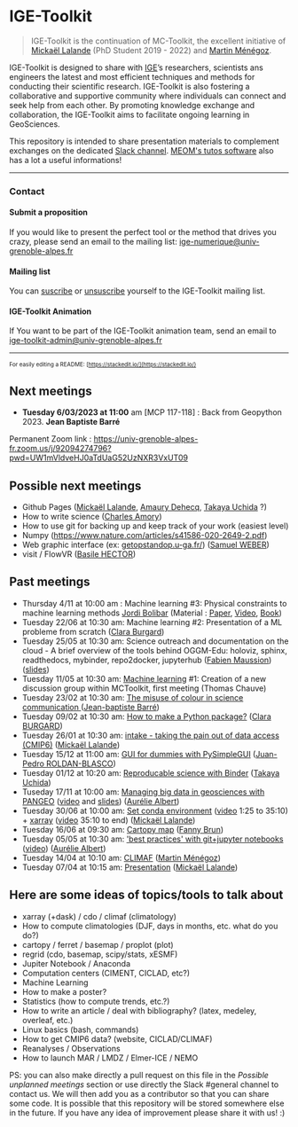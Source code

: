 # IGE-Toolkit

>IGE-Toolkit is the continuation of MC-Toolkit, the excellent initiative of [Mickaël Lalande](https://mickaellalande.github.io/) (PhD Student 2019 - 2022) and  [Martin Ménégoz](mailto:martin.menegoz@univ-grenoble-alpes.fr).

IGE-Toolkit is designed to share with [IGE](https://www.ige-grenoble.fr/?lang=en)’s researchers, scientists ans engineers the latest and most efficient techniques and methods for conducting their scientific research. IGE-Toolkit is also fostering a collaborative and supportive community where individuals can connect and seek help from each other. By promoting knowledge exchange and collaboration, the IGE-Toolkit aims to facilitate ongoing learning in GeoSciences.

This repository is intended to share presentation materials to complement exchanges on the dedicated [Slack channel](https://ige-toolkit.slack.com). [MEOM's tutos software](https://github.com/meom-group/tutos/blob/master/software.md) also has a lot a useful informations!

____________________

### Contact
 #### Submit a proposition 
   If you would like to present the perfect tool or the method that drives you crazy, please send an email to the mailing list: [ige-numerique@univ-grenoble-alpes.fr](mailTo:ige-numerique@univ-grenoble-alpes.fr)
 #### Mailing list
   You can [suscribe](https://listes.univ-grenoble-alpes.fr/sympa/subscribe/ige-numerique?previous_action=edit_list_request) or [unsuscribe](https://listes.univ-grenoble-alpes.fr/sympa/signoff/ige-numerique) yourself to the IGE-Toolkit mailing list.
 #### IGE-Toolkit Animation
   If You want to be part of the IGE-Toolkit animation team, send an email to [ige-toolkit-admin@univ-grenoble-alpes.fr](mailTo:ige-toolkit-admin@univ-grenoble-alpes.fr)
____________________

<font size=0.5em> For easily editing a README: [https://stackedit.io/](https://stackedit.io/) </font>

## Next meetings

- **Tuesday 6/03/2023 at 11:00** am [MCP 117-118] : Back from Geopython 2023. **Jean Baptiste Barré**

Permanent Zoom link : https://univ-grenoble-alpes-fr.zoom.us/j/92094274796?pwd=UW1mVldveHJ0aTdUaG52UzNXR3VxUT09

## Possible next meetings

- Github Pages ([Mickaël Lalande](https://mickaellalande.github.io/), [Amaury Dehecq](https://adehecq.github.io/), [Takaya Uchida](https://roxyboy.github.io/) ?)
- How to write science ([Charles Amory](http://www.ige-grenoble.fr/identite_id1776889.html))
- How to use git for backing up and keep track of your work (easiest level)
- Numpy (https://www.nature.com/articles/s41586-020-2649-2.pdf)
- Web graphic interface (ex: [getopstandop.u-ga.fr/](http://getopstandop.u-ga.fr/)) ([Samuel WEBER](http://pp.ige-grenoble.fr/annuaire/annuaire-osug-ige/webersa.htm))
- visit / FlowVR ([Basile HECTOR](http://pp.ige-grenoble.fr/annuaire/annuaire-osug-ige/hectorb.htm))

## Past meetings
- Thursday 4/11 at 10:00 am : Machine learning #3: Physical constraints to machine learning methods [Jordi Bolibar](https://jordibolibar.wordpress.com/) (Material : [Paper](https://arxiv.org/pdf/2001.04385v1.pdf), [Video](https://www.youtube.com/watch?v=SU-OILSmR1M), [Book](https://physicsbaseddeeplearning.org/intro.html))
- Tuesday 22/06 at 10:30 am: Machine learning #2: Presentation of a ML probleme from scratch ([Clara Burgard](https://claraburgard.weebly.com/))
- Tuesday 25/05 at 10:30 am: Science outreach and documentation on the cloud - A brief overview of the tools behind OGGM-Edu: holoviz, sphinx, readthedocs, mybinder, repo2docker, jupyterhub ([Fabien Maussion](https://fabienmaussion.info/)) ([slides](https://github.com/mickaellalande/MC-Toolkit/blob/master/slides/OGGM-Edu%20tools.pdf))
- Tuesday 11/05 at 10:30 am: [Machine learning](Machine-Learning) #1: Creation of a new discussion group within MCToolkit, first meeting (Thomas Chauve)
- Tuesday 23/02 at 10:30 am: [The misuse of colour in science communication
](ColourUse) ([Jean-baptiste Barré](http://pp.ige-grenoble.fr/pageperso/barrej/))
- Tuesday 09/02 at 10:30 am: [How to make a Python package?](Python_Package) ([Clara BURGARD](https://claraburgard.weebly.com/))
- Tuesday 26/01 at 10:30 am: [intake - taking the pain out of data access (CMIP6)](intake) ([Mickaël Lalande](https://mickaellalande.github.io/))
- Tuesday 15/12 at 11:00 am: [GUI for dummies with PySimpleGUI](PySimpleGUI) ([Juan-Pedro ROLDAN-BLASCO](http://pp.ige-grenoble.fr/pageperso/roldanbj/))
- Tuesday 01/12 at 10:20 am: [Reproducable science with Binder](binder) ([Takaya Uchida](https://roxyboy.github.io/))
- Tuseday 17/11 at 10:00 am: [Managing big data in geosciences with PANGEO](Managing-big-data-in-geasciences-with-PANGEO/readme.md) ([video](https://www.youtube.com/watch?v=tkaqetLSVFo) and [slides](Managing-big-data-in-geasciences-with-PANGEO/mctoolkit-pangeo.pdf)) ([Aurélie Albert](http://pp.ige-grenoble.fr/annuaire/annuaire-osug-ige/albert.htm))
- Tuesday 30/06 at 10:00 am: [Set conda environment](conda_environment_xarray_xesmf_proplot) ([video](https://www.youtube.com/watch?v=Gb0smIc1VpM) 1:25 to 35:10) + [xarray](https://github.com/mickaellalande/MC-Toolkit/tree/master/conda_environment_xarray_xesmf_proplot/xarray) ([video](https://www.youtube.com/watch?v=Gb0smIc1VpM) 35:10 to end) ([Mickaël Lalande](https://mickaellalande.github.io/))
- Tuesday 16/06 at 09:30 am: [Cartopy map](cartopy) ([Fanny Brun](http://pp.ige-grenoble.fr/annuaire/annuaire-osug-ige/brun.htm))
- Tuesday 05/05 at 10:30 am: ['best practices' with git+jupyter notebooks](Best-practices-notebooks-conda-git/README.md) ([video](https://www.youtube.com/watch?v=NFj-qJ5r4iI&feature=youtu.be)) ([Aurélie Albert](http://pp.ige-grenoble.fr/annuaire/annuaire-osug-ige/albert.htm))
- Tuesday 14/04 at 10:10 am: [CLIMAF](CLIMAF_martin) ([Martin Ménégoz](http://martinmenegoz.neowordpress.fr/))
- Tuesday 07/04 at 10:15 am: [Presentation](Presentation) ([Mickaël Lalande](https://mickaellalande.github.io/))


## Here are some ideas of topics/tools to talk about
- xarray (+dask) / cdo / climaf (climatology)  
- How to compute climatologies (DJF, days in months, etc. what do you do?)
- cartopy / ferret / basemap / proplot (plot)  
- regrid (cdo, basemap, scipy/stats, xESMF)  
- Jupiter Notebook / Anaconda
- Computation centers (CIMENT, CICLAD, etc?)
- Machine Learning
- How to make a poster?
- Statistics (how to compute trends, etc.?)
- How to write an article / deal with bibliography? (latex, medeley, overleaf, etc.)  
- Linux basics (bash, commands)
- How to get CMIP6 data? (website, CICLAD/CLIMAF)
- Reanalyses / Observations
- How to launch MAR / LMDZ / Elmer-ICE / NEMO

PS: you can also make directly a pull request on this file in the *Possible unplanned meetings* section or use directly the Slack #general channel to contact us. We will then add you as a contributor so that you can share some code. It is possible that this repository will be stored somewhere else in the future. If you have any idea of improvement please share it with us! :)

